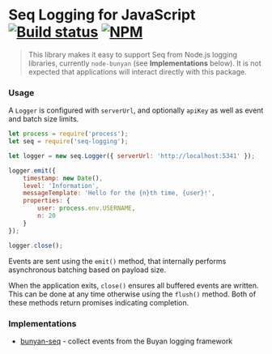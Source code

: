 # Seq Logging for JavaScript [![Build status](https://ci.appveyor.com/api/projects/status/j579f7e7dpdo91u7/branch/master?svg=true)](https://ci.appveyor.com/project/seqlogs/seq-logging/branch/master) [![NPM](https://img.shields.io/npm/v/seq-logging.svg)](https://www.npmjs.com/package/seq-logging)

> This library makes it easy to support Seq from Node.js logging libraries, currently `node-bunyan` (see **Implementations** below). It is not expected that applications will interact directly with this package.

### Usage

A `Logger` is configured with `serverUrl`, and optionally `apiKey` as well as event and batch size limits.

```js
let process = require('process');
let seq = require('seq-logging');

let logger = new seq.Logger({ serverUrl: 'http://localhost:5341' });

logger.emit({
    timestamp: new Date(),
    level: 'Information',
    messageTemplate: 'Hello for the {n}th time, {user}!',
    properties: {
        user: process.env.USERNAME,
        n: 20
    }
});

logger.close();
```

Events are sent using the `emit()` method, that internally performs asynchronous batching based on payload size.

When the application exits, `close()` ensures all buffered events are written. This can be done at any time otherwise using the `flush()` method. Both of these methods return promises indicating completion.

### Implementations

 * [bunyan-seq](https://github.com/continuousit/bunyan-seq) - collect events from the Buyan logging framework
 
